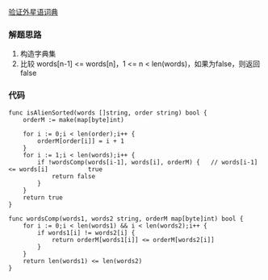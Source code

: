 [验证外星语词典](https://leetcode-cn.com/problems/verifying-an-alien-dictionary/)
### 解题思路
1. 构造字典集
2. 比较 words[n-1] <= words[n]，1 <= n < len(words)，如果为false，则返回false

### 代码
```golang
func isAlienSorted(words []string, order string) bool {
    orderM := make(map[byte]int)

    for i := 0;i < len(order);i++ {
        orderM[order[i]] = i + 1
    }   
    for i := 1;i < len(words);i++ {
        if !wordsComp(words[i-1], words[i], orderM) {   // words[i-1] <= words[i]           true
            return false
        }
    }
    return true
}

func wordsComp(words1, words2 string, orderM map[byte]int) bool {
    for i := 0;i < len(words1) && i < len(words2);i++ {
        if words1[i] != words2[i] {
            return orderM[words1[i]] <= orderM[words2[i]]
        }
    }
    return len(words1) <= len(words2)
}
```
